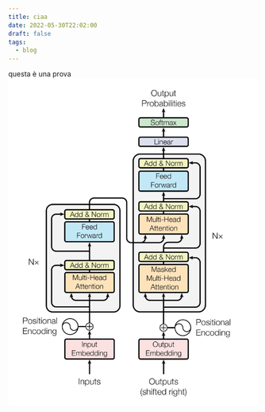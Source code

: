 ```yaml
---
title: ciaa
date: 2022-05-30T22:02:00
draft: false
tags:
  - blog
---
```



questa è una prova
![Pasted-image-20250201222523.png](Pasted-image-20250201222523.png)
